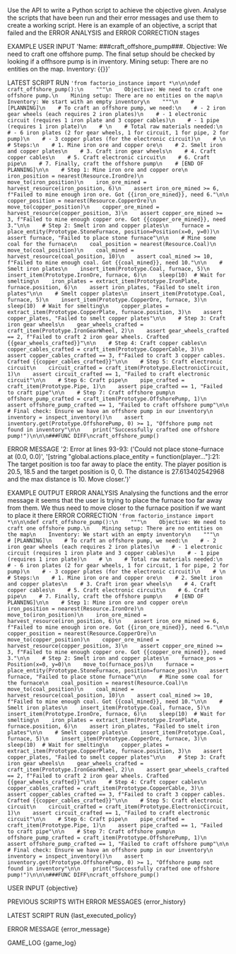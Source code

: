 Use the API to write a Python script to achieve the objective given. Analyse the scripts that have been run and their error messages and use them to create a working script. Here is an example of an objective, a script that failed and the ERROR ANALYSIS and ERROR CORRECTION stages

EXAMPLE USER INPUT
'Name: ###craft_offshore_pump###. Objective: We need to craft one offshore pump. The final setup should be checked by looking if a offhsore pump is in inventory. Mining setup: There are no entities on the map. Inventory: {{}}'

LATEST SCRIPT RUN
```'from factorio_instance import *\n\n\ndef craft_offshore_pump():\n    """\n    Objective: We need to craft one offshore pump.\n    Mining setup: There are no entities on the map\n    Inventory: We start with an empty inventory\n    """\n    # [PLANNING]\n    # To craft an offshore pump, we need:\n    # - 2 iron gear wheels (each requires 2 iron plates)\n    # - 1 electronic circuit (requires 1 iron plate and 3 copper cables)\n    # - 1 pipe (requires 1 iron plate)\n    # \n    # Total raw materials needed:\n    # - 6 iron plates (2 for gear wheels, 1 for circuit, 1 for pipe, 2 for pump)\n    # - 3 copper plates (for the electronic circuit)\n    # \n    # Steps:\n    # 1. Mine iron ore and copper ore\n    # 2. Smelt iron and copper plates\n    # 3. Craft iron gear wheels\n    # 4. Craft copper cables\n    # 5. Craft electronic circuit\n    # 6. Craft pipe\n    # 7. Finally, craft the offshore pump\n    # [END OF PLANNING]\n\n    # Step 1: Mine iron ore and copper ore\n    iron_position = nearest(Resource.IronOre)\n    move_to(iron_position)\n    iron_ore_mined = harvest_resource(iron_position, 6)\n    assert iron_ore_mined >= 6, f"Failed to mine enough iron ore. Got {{iron_ore_mined}}, need 6."\n\n    copper_position = nearest(Resource.CopperOre)\n    move_to(copper_position)\n    copper_ore_mined = harvest_resource(copper_position, 3)\n    assert copper_ore_mined >= 3, f"Failed to mine enough copper ore. Got {{copper_ore_mined}}, need 3."\n\n    # Step 2: Smelt iron and copper plates\n    furnace = place_entity(Prototype.StoneFurnace, position=Position(x=0, y=0))\n    assert furnace, "Failed to place stone furnace"\n\n    # Mine some coal for the furnace\n    coal_position = nearest(Resource.Coal)\n    move_to(coal_position)\n    coal_mined = harvest_resource(coal_position, 10)\n    assert coal_mined >= 10, f"Failed to mine enough coal. Got {{coal_mined}}, need 10."\n\n    # Smelt iron plates\n    insert_item(Prototype.Coal, furnace, 5)\n    insert_item(Prototype.IronOre, furnace, 6)\n    sleep(10)  # Wait for smelting\n    iron_plates = extract_item(Prototype.IronPlate, furnace.position, 6)\n    assert iron_plates, "Failed to smelt iron plates"\n\n    # Smelt copper plates\n    insert_item(Prototype.Coal, furnace, 5)\n    insert_item(Prototype.CopperOre, furnace, 3)\n    sleep(10)  # Wait for smelting\n    copper_plates = extract_item(Prototype.CopperPlate, furnace.position, 3)\n    assert copper_plates, "Failed to smelt copper plates"\n\n    # Step 3: Craft iron gear wheels\n    gear_wheels_crafted = craft_item(Prototype.IronGearWheel, 2)\n    assert gear_wheels_crafted == 2, f"Failed to craft 2 iron gear wheels. Crafted {{gear_wheels_crafted}}"\n\n    # Step 4: Craft copper cables\n    copper_cables_crafted = craft_item(Prototype.CopperCable, 3)\n    assert copper_cables_crafted == 3, f"Failed to craft 3 copper cables. Crafted {{copper_cables_crafted}}"\n\n    # Step 5: Craft electronic circuit\n    circuit_crafted = craft_item(Prototype.ElectronicCircuit, 1)\n    assert circuit_crafted == 1, "Failed to craft electronic circuit"\n\n    # Step 6: Craft pipe\n    pipe_crafted = craft_item(Prototype.Pipe, 1)\n    assert pipe_crafted == 1, "Failed to craft pipe"\n\n    # Step 7: Craft offshore pump\n    offshore_pump_crafted = craft_item(Prototype.OffshorePump, 1)\n    assert offshore_pump_crafted == 1, "Failed to craft offshore pump"\n\n    # Final check: Ensure we have an offshore pump in our inventory\n    inventory = inspect_inventory()\n    assert inventory.get(Prototype.OffshorePump, 0) >= 1, "Offshore pump not found in inventory"\n\n    print("Successfully crafted one offshore pump!")\n\n\n###FUNC DIFF\ncraft_offshore_pump()```

ERROR MESSAGE
'2: Error at lines 93-93: (\'Could not place stone-furnace at (0.0, 0.0)\', \'[string "global.actions.place_entity = function(player..."]:21: The target position is too far away to place the entity. The player position is 20.5, 18.5 and the target position is 0, 0. The distance is 27.613402542968 and the max distance is 10. Move closer.\')'

EXAMPLE OUTPUT
ERROR ANALYSIS
Analysing the functions and the error message it seems that the user is trying to place the furnace too far away from them. We thus need to move closer to the furnace position if we want to place it there
ERROR CORRECTION
```'from factorio_instance import *\n\n\ndef craft_offshore_pump():\n    """\n    Objective: We need to craft one offshore pump.\n    Mining setup: There are no entities on the map\n    Inventory: We start with an empty inventory\n    """\n    # [PLANNING]\n    # To craft an offshore pump, we need:\n    # - 2 iron gear wheels (each requires 2 iron plates)\n    # - 1 electronic circuit (requires 1 iron plate and 3 copper cables)\n    # - 1 pipe (requires 1 iron plate)\n    # \n    # Total raw materials needed:\n    # - 6 iron plates (2 for gear wheels, 1 for circuit, 1 for pipe, 2 for pump)\n    # - 3 copper plates (for the electronic circuit)\n    # \n    # Steps:\n    # 1. Mine iron ore and copper ore\n    # 2. Smelt iron and copper plates\n    # 3. Craft iron gear wheels\n    # 4. Craft copper cables\n    # 5. Craft electronic circuit\n    # 6. Craft pipe\n    # 7. Finally, craft the offshore pump\n    # [END OF PLANNING]\n\n    # Step 1: Mine iron ore and copper ore\n    iron_position = nearest(Resource.IronOre)\n    move_to(iron_position)\n    iron_ore_mined = harvest_resource(iron_position, 6)\n    assert iron_ore_mined >= 6, f"Failed to mine enough iron ore. Got {{iron_ore_mined}}, need 6."\n\n    copper_position = nearest(Resource.CopperOre)\n    move_to(copper_position)\n    copper_ore_mined = harvest_resource(copper_position, 3)\n    assert copper_ore_mined >= 3, f"Failed to mine enough copper ore. Got {{copper_ore_mined}}, need 3."\n\n    # Step 2: Smelt iron and copper plates\n    furnace_pos = Position(x=0, y=0)\n    move_to(furnace_pos)\n    furnace = place_entity(Prototype.StoneFurnace, position=furnace_pos)\n    assert furnace, "Failed to place stone furnace"\n\n    # Mine some coal for the furnace\n    coal_position = nearest(Resource.Coal)\n    move_to(coal_position)\n    coal_mined = harvest_resource(coal_position, 10)\n    assert coal_mined >= 10, f"Failed to mine enough coal. Got {{coal_mined}}, need 10."\n\n    # Smelt iron plates\n    insert_item(Prototype.Coal, furnace, 5)\n    insert_item(Prototype.IronOre, furnace, 6)\n    sleep(10)  # Wait for smelting\n    iron_plates = extract_item(Prototype.IronPlate, furnace.position, 6)\n    assert iron_plates, "Failed to smelt iron plates"\n\n    # Smelt copper plates\n    insert_item(Prototype.Coal, furnace, 5)\n    insert_item(Prototype.CopperOre, furnace, 3)\n    sleep(10)  # Wait for smelting\n    copper_plates = extract_item(Prototype.CopperPlate, furnace.position, 3)\n    assert copper_plates, "Failed to smelt copper plates"\n\n    # Step 3: Craft iron gear wheels\n    gear_wheels_crafted = craft_item(Prototype.IronGearWheel, 2)\n    assert gear_wheels_crafted == 2, f"Failed to craft 2 iron gear wheels. Crafted {{gear_wheels_crafted}}"\n\n    # Step 4: Craft copper cables\n    copper_cables_crafted = craft_item(Prototype.CopperCable, 3)\n    assert copper_cables_crafted == 3, f"Failed to craft 3 copper cables. Crafted {{copper_cables_crafted}}"\n\n    # Step 5: Craft electronic circuit\n    circuit_crafted = craft_item(Prototype.ElectronicCircuit, 1)\n    assert circuit_crafted == 1, "Failed to craft electronic circuit"\n\n    # Step 6: Craft pipe\n    pipe_crafted = craft_item(Prototype.Pipe, 1)\n    assert pipe_crafted == 1, "Failed to craft pipe"\n\n    # Step 7: Craft offshore pump\n    offshore_pump_crafted = craft_item(Prototype.OffshorePump, 1)\n    assert offshore_pump_crafted == 1, "Failed to craft offshore pump"\n\n    # Final check: Ensure we have an offshore pump in our inventory\n    inventory = inspect_inventory()\n    assert inventory.get(Prototype.OffshorePump, 0) >= 1, "Offshore pump not found in inventory"\n\n    print("Successfully crafted one offshore pump!")\n\n\n###FUNC DIFF\ncraft_offshore_pump()```

USER INPUT
{objective}

PREVIOUS SCRIPTS WITH ERROR MESSAGES
{error_history}

LATEST SCRIPT RUN
{last_executed_policy}

ERROR MESSAGE
{error_message}

GAME_LOG
{game_log}